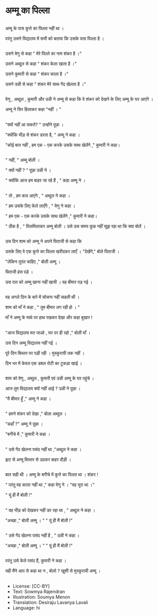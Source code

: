 # अम्मू का पिल्ला

##
अम्मू के पास कुत्ते का पिल्ला नहीं था । 

परंतु उसने विद्यालय में सभी को बताया कि उसके पास पिल्ला है ।

##
उसने वेणु से कहा " मेरे पिल्ले का नाम शंकर है ।"

उसने अब्दुल से कहा " शंकर केला खाता है ।"

उसने कुमारी से कहा " शंकर काला है ।"

उसने उन्नी से कहा " शंकर मेरे साथ गेंद खेलता है ।"

##
वेणु , अब्दुल , कुमारी और उन्नी ने अम्मू से कहा कि वे शंकर को देखने के लिए अम्मू के घर आएंगे ।

अम्मू ने सिर हिलाकर कहा "नहीं । "  

##
"क्यों नहीं आ सकते? " उन्होंने पूछा ।

"क्योंकि भीड़  से शंकर डरता है, " अम्मू ने कहा  ।

"कोई बात नहीं , हम एक - एक करके उसके साथ खेलेंगे ," कुमारी ने कहा।

##
" नहीं, " अम्मू बोली ।

" क्यों नहीं ? " पूछा  उन्नी ने  ।

" क्योंकि आज हम बाहर जा रहे हैं , " कहा अम्मू ने  ।

##
" तो , हम कल आएंगे , "  अब्दुल ने कहा ।

" हम उसके लिए केले लाएँगे , " वेणु ने कहा   ।

" हम एक - एक करके उसके साथ खेलेंगे ," कुमारी ने कहा।

" ठीक है , " तिलमिलाकर अम्मू बोली ।
उसे उस समय कुछ नहीं सूझ रहा था कि क्या बोलें ।

##
उस दिन शाम को अम्मू ने अपने पिताजी से कहा कि 

उसके लिए वे एक कुत्ते का पिल्ला खरीदकर  लाएँ ।  "देखेंगे," बोले पिताजी ।  

"लेकिन तुरंत चाहिए ," बोली अम्मू ।

पिताजी हंस पड़े ।

उस रात को अम्मू खाना नहीं खायी । वह बीमार पड़ गई ।

##
वह अगले दिन के बारे में सोचना नहीं चाहती थी ।

शाम को माँ ने कहा , " तुम बीमार लग रही हो । "

माँ ने अम्मू के  माथे पर हाथ रखकर देखा और कहा बुखार !

##
"आज विद्यालय मत जाओ , घर पर ही रहो ,"  बोली माँ ।

उस दिन अम्मू विद्यालय नहीं गई ।

पूरे दिन बिस्तर पर पड़ी रही । मुस्कुरायी तक नहीं ।

दिन भर में केवल एक डबल रोटी का टुकड़ा खाई ।

##
शाम को वेणु , अब्दुल , कुमारी एवं उन्नी अम्मू के घर पहुंचे ।

आज तुम विद्यालय क्यों नहीं आई ? उन्नी ने पूछा ।

"मै बीमार हूँ ," अम्मू ने कहा । 

##
" हमने शंकर को देखा ," बोला  अब्दुल  ।

"कहाँ  ?"   अम्मू ने पूछा  ।

"बगीचे में ," कुमारी ने कहा  ।

##
" उसे  गेंद खेलना पसंद नहीं  था ,"अब्दुल ने कहा  ।

झट से अम्मू बिस्तर से उठकर बाहर दौड़ी । 

##
बात सही थी । अम्मू के बगीचे में कुत्ते का पिल्ला था । शंकर !

" परंतु वह काला नहीं था ," कहा वेणु ने ।  "वह भूरा था ।"

" यूं ही मैं बोली !"

##
" वह भीड़ को देखकर नहीं डर रहा था , " अब्दुल ने  कहा  ।

"अच्छा ," बोली अम्मू । " " यूं ही मैं बोली !"

##
" उसे  गेंद खेलना पसंद नहीं है , "  उन्नी ने कहा ।

"अच्छा ," बोली अम्मू । " " यूं ही मैं बोली !"  

##
परंतु उसे  केले पसंद हैं, कुमारी ने कहा ।

यही मैंने आप से कहा था न , बोलो ?  खुशी से मुस्कुरायी अम्मू ।

##
* License: [CC-BY]
* Text: Sowmya Rajendran
* Illustration: Soumya Menon
* Translation: Desiraju Lavanya Lavali
* Language: hi

